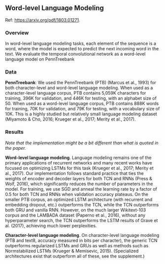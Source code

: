 ## Word-level Language Modeling

Ref: https://arxiv.org/pdf/1803.01271.

### Overview

In word-level language modeling tasks, each element of the sequence is a word, where the model is expected to predict
the next incoming word in the text. We evaluate the temporal convolutional network as a word-level language model on
PennTreebank

### Data

**PennTreebank**: We used the PennTreebank (PTB) (Marcus et al., 1993) for both character-level and word-level
language modeling. When used as a character-level language corpus, PTB contains 5,059K characters for training,
396K for validation, and 446K for testing, with an alphabet
size of 50. When used as a word-level language corpus,
PTB contains 888K words for training, 70K for validation,
and 79K for testing, with a vocabulary size of 10K. This
is a highly studied but relatively small language modeling
dataset (Miyamoto & Cho, 2016; Krueger et al., 2017; Merity et al., 2017).
  
### Results

*Note that the implementation might be a bit different than what is quoted in the paper.*

**Word-level language modeling**. Language modeling remains one of the primary applications of recurrent networks
and many recent works have focused on optimizing LSTMs
for this task (Krueger et al., 2017; Merity et al., 2017).
Our implementation follows standard practice that ties the
weights of encoder and decoder layers for both TCN and
RNNs (Press & Wolf, 2016), which significantly reduces
the number of parameters in the model. For training, we use
SGD and anneal the learning rate by a factor of 0.5 for both
TCN and RNNs when validation accuracy plateaus.
On the smaller PTB corpus, an optimized LSTM architecture (with recurrent and embedding dropout, etc.) outperforms the TCN, while the TCN outperforms both GRU and
vanilla RNN. However, on the much larger Wikitext-103
corpus and the LAMBADA dataset (Paperno et al., 2016),
without any hyperparameter search, the TCN outperforms the LSTM results of Grave et al. (2017), achieving much
lower perplexities.

**Character-level language modeling**. On character-level
language modeling (PTB and text8, accuracy measured in
bits per character), the generic TCN outperforms regularized LSTMs and GRUs as well as methods such as Normstabilized LSTMs (Krueger & Memisevic, 2015). (Specialized architectures exist that outperform all of these, see the
supplement.)